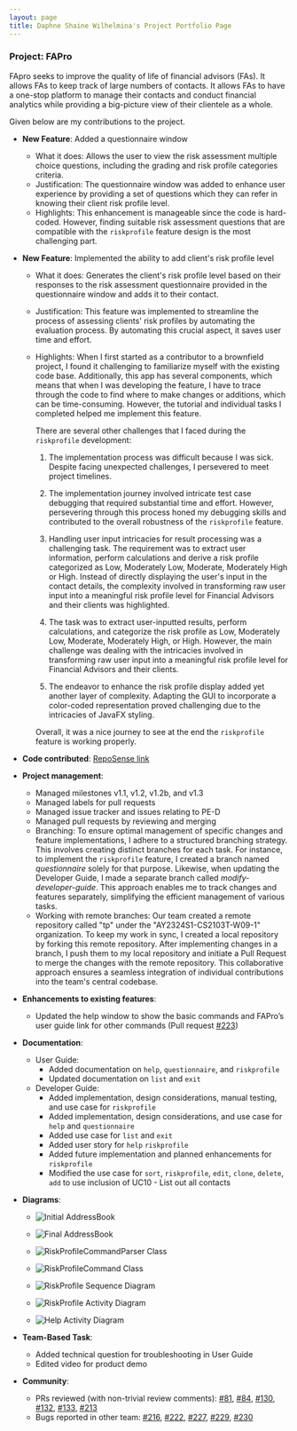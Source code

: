 ```yaml
---
layout: page
title: Daphne Shaine Wilhelmina's Project Portfolio Page
---
```


### Project: FAPro

FApro seeks to improve the quality of life of financial advisors (FAs). It allows FAs to keep track of large numbers of
contacts. It allows FAs to have a one-stop platform to manage their contacts and conduct financial analytics while providing a big-picture view of their clientele as a whole.

Given below are my contributions to the project.

* **New Feature**: Added a questionnaire window
    * What it does: Allows the user to view the risk assessment multiple choice questions, including the grading and risk profile categories criteria.
    * Justification: The questionnaire window was added to enhance user experience by providing a set of questions which they can refer in knowing their client risk profile level.
    * Highlights: This enhancement is manageable since the code is hard-coded. However, finding suitable risk assessment questions that are compatible with the `riskprofile` feature design is the most challenging part.


* **New Feature**: Implemented the ability to add client's risk profile level
    * What it does: Generates the client's risk profile level based on their responses to the risk assessment questionnaire provided in the questionnaire window and adds it to their contact.
    * Justification: This feature was implemented to streamline the process of assessing clients' risk profiles by automating the evaluation process. By automating this crucial aspect, it saves user time and effort.
    * Highlights: When I first started as a contributor to a brownfield project, I found it challenging to familiarize myself with the existing code base. Additionally, this app has several components, which means that when I was developing the feature, I have to trace through the code to find where to make changes or additions, which can be time-consuming. However, the tutorial and individual tasks I completed helped me implement this feature.

      There are several other challenges that I faced during the `riskprofile` development:

        1. The implementation process was difficult because I was sick. Despite facing unexpected challenges, I persevered to meet project timelines.

        2. The implementation journey involved intricate test case debugging that required substantial time and effort. However, persevering through this process honed my debugging skills and contributed to the overall robustness of the `riskprofile` feature.

        3. Handling user input intricacies for result processing was a challenging task. The requirement was to extract user information, perform calculations and derive a risk profile categorized as Low, Moderately Low, Moderate, Moderately High or High. Instead of directly displaying the user's input in the contact details, the complexity involved in transforming raw user input into a meaningful risk profile level for Financial Advisors and their clients was highlighted.

        4. The task was to extract user-inputted results, perform calculations, and categorize the risk profile as Low, Moderately Low, Moderate, Moderately High, or High. However, the main challenge was dealing with the intricacies involved in transforming raw user input into a meaningful risk profile level for Financial Advisors and their clients.

        5. The endeavor to enhance the risk profile display added yet another layer of complexity. Adapting the GUI to incorporate a color-coded representation proved challenging due to the intricacies of JavaFX styling.

      Overall, it was a nice journey to see at the end the `riskprofile` feature is working properly.


* **Code contributed**: [RepoSense link](https://nus-cs2103-ay2324s1.github.io/tp-dashboard/?search=daphne789&breakdown=true)


* **Project management**:
    * Managed milestones v1.1, v1.2, v1.2b, and v1.3
    * Managed labels for pull requests
    * Managed issue tracker and issues relating to PE-D
    * Managed pull requests by reviewing and merging
    * Branching:
      To ensure optimal management of specific changes and feature implementations, I adhere to a structured branching strategy. This involves creating distinct branches for each task. For instance, to implement the `riskprofile` feature, I created a branch named _questionnaire_ solely for that purpose. Likewise, when updating the Developer Guide, I made a separate branch called _modify-developer-guide_. This approach enables me to track changes and features separately, simplifying the efficient management of various tasks.
    * Working with remote branches:
      Our team created a remote repository called "tp" under the "AY2324S1-CS2103T-W09-1" organization. To keep my work in sync, I created a local repository by forking this remote repository. After implementing changes in a branch, I push them to my local repository and initiate a Pull Request to merge the changes with the remote repository. This collaborative approach ensures a seamless integration of individual contributions into the team's central codebase.


* **Enhancements to existing features**:
    * Updated the help window to show the basic commands and FAPro’s user guide link for other commands
      (Pull request [\#223](https://github.com/AY2324S1-CS2103T-W09-1/tp/pull/223))


* **Documentation**:
    * User Guide:
        * Added documentation on `help`, `questionnaire`, and `riskprofile`
        * Updated documentation on `list` and `exit`
    * Developer Guide:
        * Added implementation, design considerations, manual testing, and use case for `riskprofile`
        * Added implementation, design considerations, and use case for `help` and `questionnaire`
        * Added use case for `list` and `exit`
        * Added user story for `help` `riskprofile`
        * Added future implementation and planned enhancements for `riskprofile`
        * Modified the use case for `sort`, `riskprofile`, `edit`, `clone`, `delete`, `add` to use inclusion of UC10 - List out all contacts


* **Diagrams**:
    * ![Initial AddressBook](../images/InitialAddressBook.png)

    * ![Final AddressBook](../images/FinalAddressBook.png)

    * ![RiskProfileCommandParser Class](../images/RiskProfileCommandParserClass.png)

    * ![RiskProfileCommand Class](../images/RiskProfileCommandClass.png)

    * ![RiskProfile Sequence Diagram](../images/RiskProfileSequenceDiagram.png)

    * ![RiskProfile Activity Diagram](../images/RiskProfileActivityDiagram.png)

    * ![Help Activity Diagram](../images/HelpActivityDiagram.png)


* **Team-Based Task**:
    * Added technical question for troubleshooting in User Guide
    * Edited video for product demo


* **Community**:
    * PRs reviewed (with non-trivial review comments): [\#81](https://github.com/AY2324S1-CS2103T-W09-1/tp/pull/81), [\#84](https://github.com/AY2324S1-CS2103T-W09-1/tp/pull/84),
      [\#130](https://github.com/AY2324S1-CS2103T-W09-1/tp/pull/130), [\#132](https://github.com/AY2324S1-CS2103T-W09-1/tp/pull/132),
      [\#133](https://github.com/AY2324S1-CS2103T-W09-1/tp/pull/133), [\#213](https://github.com/AY2324S1-CS2103T-W09-1/tp/pull/213)
    * Bugs reported in other team: [\#216](https://github.com/AY2324S1-CS2103T-T08-4/tp/issues/216), [\#222](https://github.com/AY2324S1-CS2103T-T08-4/tp/issues/222),
      [\#227](https://github.com/AY2324S1-CS2103T-T08-4/tp/issues/227), [\#229](https://github.com/AY2324S1-CS2103T-T08-4/tp/issues/229),
      [\#230](https://github.com/AY2324S1-CS2103T-T08-4/tp/issues/230)

